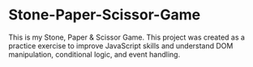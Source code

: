 # Stone-Paper-Scissor-Game
This is my Stone, Paper &amp; Scissor Game.  This project was created as a practice exercise to improve JavaScript skills and understand DOM manipulation, conditional logic, and event handling.
